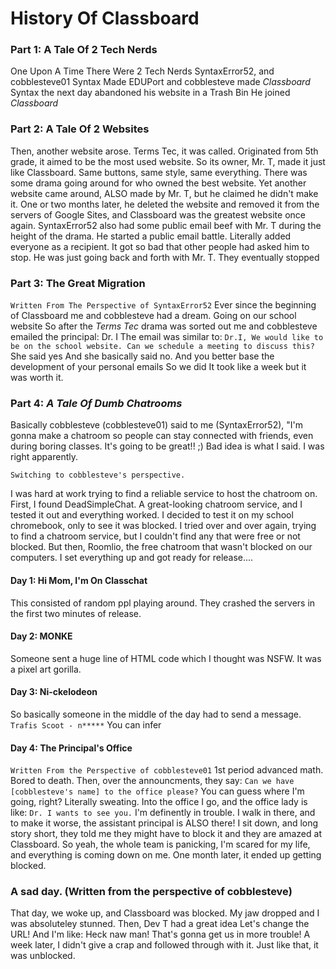 # History Of Classboard
### Part 1: A Tale Of 2 Tech Nerds
One Upon A Time There Were 2 Tech Nerds
SyntaxError52, and cobblesteve01
Syntax Made EDUPort and cobblesteve made *Classboard*
Syntax the next day abandoned his website in a Trash Bin
He joined *Classboard*
### Part 2: A Tale Of 2 Websites
Then, another website arose. Terms Tec, it was called. Originated from 5th grade, it aimed to be the most used website. So its owner, Mr. T, made it just like Classboard. Same buttons, same style, same everything. There was some drama going around for who owned the best website. Yet another website came around, ALSO made by Mr. T, but he claimed he didn't make it. One or two months later, he deleted the website and removed it from the servers of Google Sites, and Classboard was the greatest website once again.
SyntaxError52 also had some public email beef with Mr. T during the height of the drama. He started a public email battle. Literally added everyone as a recipient. It got so bad that other people had asked him to stop. He was just going back and forth with Mr. T. They eventually stopped 

### Part 3: The Great Migration
```Written From The Perspective of SyntaxError52```
Ever since the beginning of Classboard me and cobblesteve had a dream.
Going on our school website
So after the *Terms Tec* drama was sorted out me and cobblesteve emailed the principal: Dr. I 
The email was similar to:
```Dr.I, We would like to be on the school website. Can we schedule a meeting to discuss this?```
She said yes
And she basically said no.
And you better base the development of your personal emails
So we did
It took like a week but it was worth it.
### Part 4: *A Tale Of Dumb Chatrooms*
Basically cobblesteve (cobblesteve01) said to me (SyntaxError52), "I'm gonna make a chatroom so people can stay connected with friends, even during boring classes. It's going to be great!! ;)
Bad idea is what I said.
I was right apparently.

```Switching to cobblesteve's perspective.```

I was hard at work trying to find a reliable service to host the chatroom on. First, I found DeadSimpleChat. A great-looking chatroom service, and I tested it out and everything worked. I decided to test it on my school chromebook, only to see it was blocked. I tried over and over again, trying to find a chatroom service, but I couldn't find any that were free or not blocked. But then, Roomlio, the free chatroom that wasn't blocked on our computers. I set everything up and got ready for release....
####  Day 1: Hi Mom, I'm On Classchat
This consisted of random ppl playing around. They crashed the servers in the first two minutes of release.
#### Day 2: MONKE
Someone sent a huge line of HTML code which I thought was NSFW. 
It was a pixel art gorilla.
#### Day 3: Ni-ckelodeon
So basically someone in the middle of the day had to send a message.
```Trafis Scoot - n*****```
You can infer
#### Day 4: The Principal's Office
```Written From the Perspective of cobblesteve01```
1st period advanced math. Bored to death. Then, over the announcments, they say: ```Can we have [cobblesteve's name] to the office please?```
You can guess where I'm going, right?
Literally sweating. Into the office I go, and the office lady is like: ```Dr. I wants to see you.``` I'm definently in trouble. I walk in there, and to make it worse, the assistant principal is ALSO there! I sit down, and long story short, they told me they might have to block it and they are amazed at Classboard. So yeah, the whole team is panicking, I'm scared for my life, and everything is coming down on me. One month later, it ended up getting blocked.
### A sad day. (Written from the perspective of cobblesteve)
That day, we woke up, and Classboard was blocked. My jaw dropped and I was absoluteley stunned. Then, Dev T had a great idea Let's change the URL! And I'm like: Heck naw man! That's gonna get us in more trouble! A week later, I didn't give a crap and followed through with it. Just like that, it was unblocked.